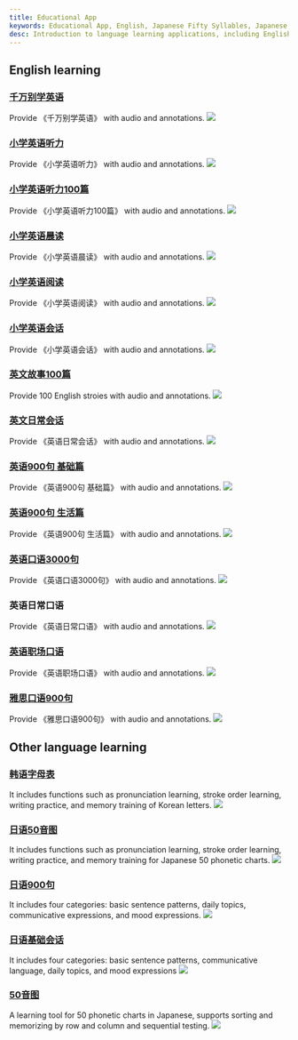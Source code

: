 ```yaml
---
title: Educational App
keywords: Educational App, English, Japanese Fifty Syllables, Japanese, Korean
desc: Introduction to language learning applications, including English learning, Japanese 50-syllable charts, Korean alphabet, etc
---
```


## English learning

### [千万别学英语](https://apps.microsoft.com/detail/9N1LDB3LP7NK?hl=zh-cn&gl=CN) ###
Provide 《千万别学英语》 with audio and annotations.
![](../assets/images/language/qianwanbiexue.png)

### [小学英语听力](https://apps.microsoft.com/detail/9N097LX5NH27?hl=zh-cn&gl=CN) ###
Provide 《小学英语听力》 with audio and annotations.
![](../assets/images/language/xiaoxuetingli.png)

### [小学英语听力100篇](https://apps.microsoft.com/detail/9P55LZ1VSR5S?hl=zh-cn&gl=CN) ###
Provide 《小学英语听力100篇》 with audio and annotations.
![](../assets/images/language/xiaoxuetingli100.png)

### [小学英语晨读](https://apps.microsoft.com/detail/9MXRXDHZ8CVT?hl=zh-cn&gl=CN) ###
Provide 《小学英语晨读》 with audio and annotations.
![](../assets/images/language/xiaoxuechendu.png)

### [小学英语阅读](https://apps.microsoft.com/detail/9NDVPQHR9J2M?hl=zh-cn&gl=CN) ###
Provide 《小学英语阅读》 with audio and annotations.
![](../assets/images/language/xiaoxueyuedu.png)

### [小学英语会话](https://apps.microsoft.com/detail/9P4HJ8KDZ0L1?hl=zh-cn&gl=CN) ###
Provide 《小学英语会话》 with audio and annotations.
![](../assets/images/language/xiaoxuehuihua.png)

### [英文故事100篇](https://apps.microsoft.com/detail/9NCSXGKG8CJK?hl=zh-cn&gl=CN) ###
Provide 100 English stroies with audio and annotations.
![](../assets/images/language/yingwengushi.png)

### [英文日常会话](https://apps.microsoft.com/detail/9PBGXLTJZNR8?hl=zh-cn&gl=CN) ###
Provide 《英语日常会话》 with audio and annotations.
![](../assets/images/language/richanghuihua.png)

### [英语900句 基础篇](https://apps.microsoft.com/detail/9MVKPKF9B1ZS?hl=zh-cn&gl=CN) ###
Provide 《英语900句 基础篇》 with audio and annotations.
![](../assets/images/language/jichu900.png)


### [英语900句 生活篇](https://apps.microsoft.com/detail/9PPJHZDFWDD0?hl=zh-cn&gl=CN) ###
Provide 《英语900句 生活篇》 with audio and annotations.
![](../assets/images/language/shenghuo900.png)

### [英语口语3000句](https://apps.microsoft.com/detail/9NQK8N5B10LL?hl=zh-cn&gl=CN) ###
Provide 《英语口语3000句》 with audio and annotations.
![](../assets/images/language/kouyu3000.png)

### 英语日常口语 ###
Provide 《英语日常口语》 with audio and annotations.
![](../assets/images/language/richangkouyu.png)

### [英语职场口语](https://apps.microsoft.com/detail/9P2FZQ13G1JS?hl=zh-cn&gl=CN) ###
Provide 《英语职场口语》 with audio and annotations.
![](../assets/images/language/zhichangkouyu.png)

### [雅思口语900句](https://apps.microsoft.com/detail/9NCH3P5K41S9?hl=zh-cn&gl=CN) ###
Provide 《雅思口语900句》 with audio and annotations.
![](../assets/images/language/yasikouyu.png)


## Other language learning


### [韩语字母表](https://apps.microsoft.com/detail/9PMK5CMKZZTK?hl=zh-cn&gl=CN) ###
It includes functions such as pronunciation learning, stroke order learning, writing practice, and memory training of Korean letters.
![](../assets/images/language/hanyuzimu.png)

### [日语50音图](https://apps.microsoft.com/detail/9NC8KSMB6W44?hl=zh-cn&gl=CN) ###
It includes functions such as pronunciation learning, stroke order learning, writing practice, and memory training for Japanese 50 phonetic charts.
![](../assets/images/language/riyu50yin.png)

### [日语900句](https://apps.microsoft.com/detail/9PGGP3J4MXXZ?hl=zh-cn&gl=CN) ###
It includes four categories: basic sentence patterns, daily topics, communicative expressions, and mood expressions.
![](../assets/images/language/riyu900.png)

### [日语基础会话](https://apps.microsoft.com/detail/9NWK38NF9XQH?hl=zh-cn&gl=CN) ###
It includes four categories: basic sentence patterns, communicative language, daily topics, and mood expressions
![](../assets/images/language/riyujichuhuihua.png)

### [50音图](https://apps.microsoft.com/detail/9NHZ8R1QFXR2?hl=zh-cn&gl=CN) ###
A learning tool for 50 phonetic charts in Japanese, supports sorting and memorizing by row and column and sequential testing.
![](../assets/images/language/50yintu.png)

